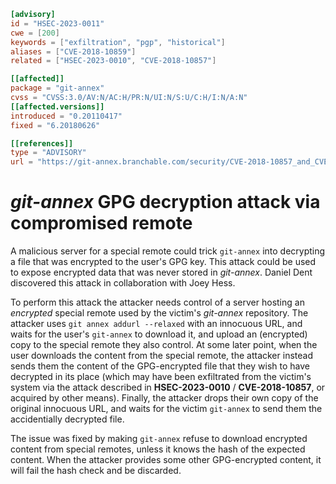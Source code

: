 ```toml
[advisory]
id = "HSEC-2023-0011"
cwe = [200]
keywords = ["exfiltration", "pgp", "historical"]
aliases = ["CVE-2018-10859"]
related = ["HSEC-2023-0010", "CVE-2018-10857"]

[[affected]]
package = "git-annex"
cvss = "CVSS:3.0/AV:N/AC:H/PR:N/UI:N/S:U/C:H/I:N/A:N"
[[affected.versions]]
introduced = "0.20110417"
fixed = "6.20180626"

[[references]]
type = "ADVISORY"
url = "https://git-annex.branchable.com/security/CVE-2018-10857_and_CVE-2018-10859/"
```

# *git-annex* GPG decryption attack via compromised remote

A malicious server for a special remote could trick `git-annex` into
decrypting a file that was encrypted to the user's GPG key.  This
attack could be used to expose encrypted data that was never stored
in *git-annex*.  Daniel Dent discovered this attack in collaboration
with Joey Hess.

To perform this attack the attacker needs control of a server
hosting an *encrypted* special remote used by the victim's
*git-annex* repository.  The attacker uses `git annex addurl
--relaxed` with an innocuous URL, and waits for the user's
`git-annex` to download it, and upload an (encrypted) copy to the
special remote they also control.  At some later point, when the
user downloads the content from the special remote, the attacker
instead sends them the content of the GPG-encrypted file that they
wish to have decrypted in its place (which may have been exfiltrated
from the victim's system via the attack described in
**HSEC-2023-0010** / **CVE-2018-10857**, or acquired by other
means).  Finally, the attacker drops their own copy of the original
innocuous URL, and waits for the victim `git-annex` to send them the
accidentially decrypted file.

The issue was fixed by making `git-annex` refuse to download
encrypted content from special remotes, unless it knows the hash of
the expected content.  When the attacker provides some other
GPG-encrypted content, it will fail the hash check and be discarded.
